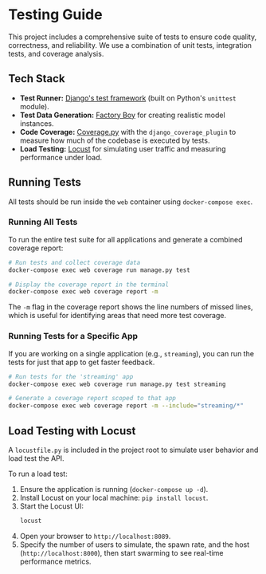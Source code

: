 # Testing Guide

This project includes a comprehensive suite of tests to ensure code quality, correctness, and reliability. We use a combination of unit tests, integration tests, and coverage analysis.

## Tech Stack

-   **Test Runner:** [Django's test framework](https://docs.djangoproject.com/en/stable/topics/testing/overview/) (built on Python's `unittest` module).
-   **Test Data Generation:** [Factory Boy](https://factoryboy.readthedocs.io/) for creating realistic model instances.
-   **Code Coverage:** [Coverage.py](https://coverage.readthedocs.io/) with the `django_coverage_plugin` to measure how much of the codebase is executed by tests.
-   **Load Testing:** [Locust](https://locust.io/) for simulating user traffic and measuring performance under load.

## Running Tests

All tests should be run inside the `web` container using `docker-compose exec`.

### Running All Tests

To run the entire test suite for all applications and generate a combined coverage report:

```bash
# Run tests and collect coverage data
docker-compose exec web coverage run manage.py test

# Display the coverage report in the terminal
docker-compose exec web coverage report -m
```

The `-m` flag in the coverage report shows the line numbers of missed lines, which is useful for identifying areas that need more test coverage.

### Running Tests for a Specific App

If you are working on a single application (e.g., `streaming`), you can run the tests for just that app to get faster feedback.

```bash
# Run tests for the 'streaming' app
docker-compose exec web coverage run manage.py test streaming

# Generate a coverage report scoped to that app
docker-compose exec web coverage report -m --include="streaming/*"
```

## Load Testing with Locust

A `locustfile.py` is included in the project root to simulate user behavior and load test the API.

To run a load test:
1.  Ensure the application is running (`docker-compose up -d`).
2.  Install Locust on your local machine: `pip install locust`.
3.  Start the Locust UI:
    ```bash
    locust
    ```
4.  Open your browser to `http://localhost:8089`.
5.  Specify the number of users to simulate, the spawn rate, and the host (`http://localhost:8000`), then start swarming to see real-time performance metrics.
